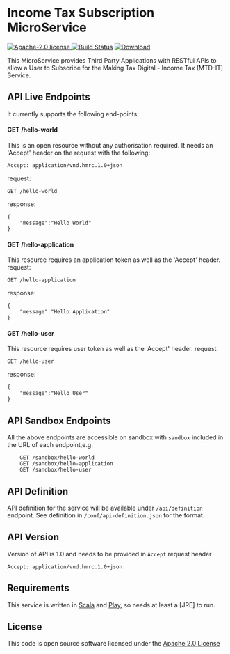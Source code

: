 Income Tax Subscription MicroService
====================================
[![Apache-2.0 license](http://img.shields.io/badge/license-Apache-brightgreen.svg)](http://www.apache.org/licenses/LICENSE-2.0.html)[
![Build Status](https://travis-ci.org/hmrc/income-tax-subscription.svg?branch=master)](https://travis-ci.org/hmrc/income-tax-subscription) [ ![Download](https://api.bintray.com/packages/hmrc/releases/income-tax-subscription/images/download.svg) ](https://bintray.com/hmrc/releases/income-tax-subscription/_latestVersion)

This MicroService provides Third Party Applications with RESTful APIs to allow a User to Subscribe for the Making Tax Digital - Income Tax (MTD-IT) Service.

## API Live Endpoints
It currently supports the following end-points:

#### GET /hello-world

This is an open resource without any authorisation required. It needs an 'Accept' header on the request with the following:
```
Accept: application/vnd.hmrc.1.0+json
```

request:
```
GET /hello-world
```
response:
```
{
    "message":"Hello World"
}
```


#### GET /hello-application
This resource requires an application token as well as the 'Accept' header.
request:
```
GET /hello-application
```
response:
```
{
    "message":"Hello Application"
}
```


#### GET /hello-user
This resource requires user token as well as the 'Accept' header.
request:
```
GET /hello-user
```
response:
```
{
    "message":"Hello User"
}
```

## API Sandbox Endpoints
All the above endpoints are accessible on sandbox with `sandbox` included in the URL of each endpoint,e.g.
```
    GET /sandbox/hello-world
    GET /sandbox/hello-application
    GET /sandbox/hello-user
```

## API Definition
API definition for the service will be available under `/api/definition` endpoint.
See definition in `/conf/api-definition.json` for the format.

## API Version
Version of API is 1.0 and needs to be provided in `Accept` request header
```
Accept: application/vnd.hmrc.1.0+json
```

## Requirements

This service is written in [Scala](http://www.scala-lang.org/) and [Play](http://playframework.com/), so needs at least a [JRE] to run.

## License

This code is open source software licensed under the [Apache 2.0 License]("http://www.apache.org/licenses/LICENSE-2.0.html")

